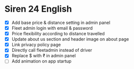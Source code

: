 # Siren 24 English

- [x] Add base price & distance setting in admin panel
- [x] Fleet admin login with email & password
- [x] Price flexibility according to distance travelled
- [x] Update about us section and header image on about page
- [x] Link privacy policy page
- [x] Directly call fleetadmin instead of driver
- [x] Replace $ with ₹ in admin panel
- [ ] Add animation on app startup